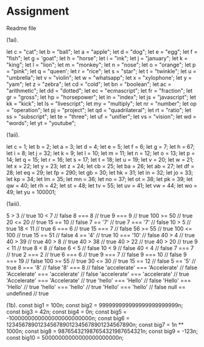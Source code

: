 # Assignment
Readme file

(1ai).

let c = "cat";
let b = "ball";
let a = "apple";
let d = "dog";
let e = "egg";
let f = "fish";
let g = 'goat";
let h = "horse";
let i = "ink";
let j = "january";
let k = "king";
let l = "lion";
let m = "monkey";
let n = "nose"; 
let o = "orange";
let p = "pink";
let q = "queen'; 
let r = "rice";
let s = "star";
let t = "twinkle";
let u = "umbrella";
let v = "violin";
let w = "whatsapp";
let x = "xylophone';
let y = "yam";
let z = "zebra";
let cd = "cold";
let bn = "boolean";
let ac = "arithmetic";
let dd = "dotted";
let ec = "ecmascript";
let fr = "fraction";
let gr = "gross";
let hp = "horsepower";
let in = "index";
let js = "javascript";
let kk = "kick";
let ls = "livescript";
let my = "multiply";
let nr = "number";
let op = "operation";
let pj = "project";
let qd = "quadrilateral";
let rt = "ratio";
let ss = "subscript";
let te = "three";
let uf = "unifier";
let vs = "vision";
let wd = "words";
let yt = "youtube";

(1aii).

let c = 1;
let b = 2;
let a = 3;
let d = 4;
let e = 5;
let f = 6;
let g = 7;
let h = 67;
let i = 8;
let j = 32;
let k = 9;
let l = 10;
let m = 11;
let n = 12; 
let o = 13;
let p = 14;
let q = 15; 
let r = 16;
let s = 17;
let t = 18;
let u = 19;
let v = 20;
let w = 21;
let x = 22;
let y = 23;
let z = 24;
let cb = 25;
let ba = 26;
let ab = 27;
let df = 28;
let eq = 29;
let fp = 290;
let gb = 30;
let hk = 31;
let in = 32;
let jo = 33;
let kp = 34;
let lm = 35;
let mn = 36;
let no = 37;
let ot = 38;
let pk = 39;
let qw = 40;
let rh = 42;
let st = 48;
let tv = 55;
let uv = 41;
let vw = 44;
let wo = 49;
let yu = 100001;

(1aiii).

5 > 3 // true
10 < 7 // false
8 === 8 // true
9 === 9 // true
100 >= 50 // true
20 <= 20 // true
15 == 10 // false
7 == '7' // true 
7 === '7' // false
10 > 5 // true
18 < 11 // true
6 === 6 // true
15 === 7 // false
56 >= 55 // true
100 <= 100 // true
15 == 51 // false
4 == '4' // true 
10 === '10' // false
40 > 4 // true
40 > 39 // true
40 > 8 // true
40 > 38 // true
40 > 22 // true
40 > 20 // true
9 < 11 // true
8 < 8 // false
6 < 5 // false
10 < 9 // false
40 < 4 // false
7 === 7 // true
2 === 2 // true
6 === 6 // true
9 === 7 // false
9 === 10 // false
9 === 19 // false
100 >= 55 // true
30 <= 30 // true
15 == 12 // false
5 == '5' // true 
8 === '8' // false
'8' === 8 // false
'accelerate' === 'Accelerate' // false
'Accelerate' === 'accelerate' // false
'accelerate' === 'accelerate' // true
'Accelerate' === 'Accelerate' // true
'hello' === 'Hello' // false
'Hello' === 'Hello' // true
'hello' === 'hello' // true
'Hello' === 'hello' // false
null == undefined // true


(1b).
const big1 = 100n;
const big2 = 999999999999999999999999n;
const big3 = 42n;
const big4 = 0n;
const big5 = -1000000000000000000000000n;
const big6 = 1234567890123456789012345678901234567890n;
const big7 = 1n ** 1000n;
const big8 = 987654321987654321987654321n;
const big9 = -123n;
const big10 = 50000000000000000000000n;



